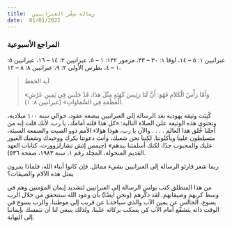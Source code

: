 ```yaml
---
title:  رسالة سِفْر العبرانيين
date:  01/01/2022
---
```


### المراجع الأسبوعية
عبرانيين ١: ٥ – ١٤، لوقا ١: ٣٠ – ٣٣، مزمور ١٣٢: ١ – ٥، عبرانيين ٢: ١٤ – ١٦، عبرانيين ٥: ١ – ٤، بطرس الأولى ٢: ٩، عبرانيين ٨: ٨ – ١٢.

> <p>آية الحفظ</p>
> «وَأَمَّا رَأْسُ الْكَلاَمِ فَهُوَ: أَنَّ لَنَا رَئِيسَ كَهَنَةٍ مِثْلَ هذَا، قَدْ جَلَسَ فِي يَمِينِ عَرْشِ الْعَظَمَةِ فِي السَّمَاوَاتِ» (عبرانيين ٨: ١).

كُتِبَت وثيقة يهودية بعد الرسالة إلى العبرانيين ببضعة عقود، حوالي سنة ١٠٠ ميلادية، وتحتوي هذه الوثيقة على الصلاة التالية: «كل هذا قلته أمامك، يا رب، لأنك قلت إنه من أجلنا خُلق هذا العالم . . . . والآن يا رب، هوذا هؤلاء الأمم ذوو الصيت والسمعة السيئة، متسلطون علينا ويأكلوننا. لكننا نحن شعبك، وأنت دعوتنا بكرك ووحيدك وشعبك الغيور عليك والمحبوب جدًا، لكنك أسلمتنا بيدهم» (جيمس إتش تشارلزوورث، كتابات العهد القديم المنحولة، المجلد رقم ١، سنة ١٩٨٣، صفحة ٥٣٦).

ربما شعر قارئو الرسالة إلى العبرانيين بشيء مماثل. فإن كانوا أبناء الله، فلماذا يمرون بمثل هذه الآلام والضيقات؟

من هذا المنطلق كتب بولس الرسالة إلى العبرانيين لتشديد إيمان المؤمنين وهم في وسط كربهم وضيقاتهم. لقد ذكّرهم (ونحن أيضًا) بأن وعود الله ستتحقق من خلال الرب يسوع، الجالس عن يمين الآب والذي سيأخذنا عن قريب إلى موطننا. والرب يسوع في الوقت ذاته يتشفّع أمام الآب كي يسكب بركاته علينا، ولذلك ينبغي لنا أن نتمسك بإيماننا إلى النهاية.